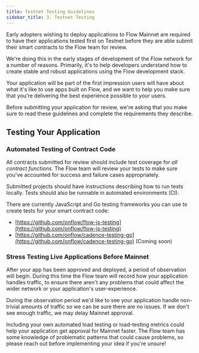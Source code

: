 ```yaml
---
title: Testnet Testing Guidelines
sidebar_title: 3. Testnet Testing
---
```


Early adopters wishing to deploy applications to Flow Mainnet are required to have their applications tested first on Testnet before they are able submit their smart contracts to the Flow team for review.

We're doing this in the early stages of development of the Flow network for a number of reasons. Primarily, it's to help developers understand how to create stable and robust applications using the Flow development stack.

Your application will be part of the first impression users will have about what it's like to use apps built on Flow, and we want to help you make sure that you're delivering the best experience possible to your users.

Before submitting your application for review, we're asking that you make sure to read these guidelines and complete the requirements they describe.

## Testing Your Application

### Automated Testing of Contract Code

All contracts submitted for review should include test coverage for _all contract functions_. The Flow team will review your tests to make sure you've accounted for success and failure cases appropriately.

Submitted projects should have instructions describing how to run tests locally. Tests should also be runnable in automated environments (CI).

There are currently JavaScript and Go testing frameworks you can use to create tests for your smart contract code:

- [https://github.com/onflow/flow-js-testing](https://github.com/onflow/flow-js-testing)
- [https://github.com/onflow/cadence-testing-go](https://github.com/onflow/cadence-testing-go) (Coming soon)

### Stress Testing Live Applications Before Mainnet

After your app has been approved and deployed, a period of observation will begin. During this time the Flow team will record how your application handles traffic, to ensure there aren't any problems that could affect the wider network or your application's user-experience.

During the observation period we'd like to see your application handle non-trivial amounts of traffic so we can be sure there are no issues. If we don't see enough traffic, we may delay Mainnet approval.

Including your own automated load testing or load-testing metrics could help your application get approval for Mainnet faster. The Flow team has some knowledge of problematic patterns that could cause problems, so please reach out before implementing your idea if you're unsure!
